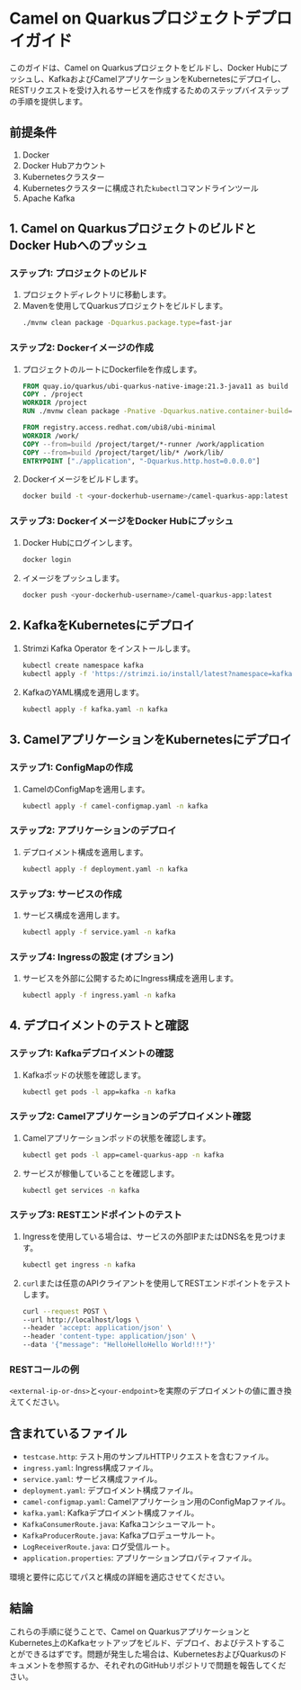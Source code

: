 # Camel on Quarkusプロジェクトデプロイガイド

このガイドは、Camel on Quarkusプロジェクトをビルドし、Docker Hubにプッシュし、KafkaおよびCamelアプリケーションをKubernetesにデプロイし、RESTリクエストを受け入れるサービスを作成するためのステップバイステップの手順を提供します。

## 前提条件

1. Docker
2. Docker Hubアカウント
3. Kubernetesクラスター
4. Kubernetesクラスターに構成された`kubectl`コマンドラインツール
5. Apache Kafka

## 1. Camel on QuarkusプロジェクトのビルドとDocker Hubへのプッシュ

### ステップ1: プロジェクトのビルド

1. プロジェクトディレクトリに移動します。
2. Mavenを使用してQuarkusプロジェクトをビルドします。
   ```sh
   ./mvnw clean package -Dquarkus.package.type=fast-jar
   ```

### ステップ2: Dockerイメージの作成

1. プロジェクトのルートにDockerfileを作成します。
   ```dockerfile
   FROM quay.io/quarkus/ubi-quarkus-native-image:21.3-java11 as build
   COPY . /project
   WORKDIR /project
   RUN ./mvnw clean package -Pnative -Dquarkus.native.container-build=true

   FROM registry.access.redhat.com/ubi8/ubi-minimal
   WORKDIR /work/
   COPY --from=build /project/target/*-runner /work/application
   COPY --from=build /project/target/lib/* /work/lib/
   ENTRYPOINT ["./application", "-Dquarkus.http.host=0.0.0.0"]
   ```

2. Dockerイメージをビルドします。
   ```sh
   docker build -t <your-dockerhub-username>/camel-quarkus-app:latest .
   ```

### ステップ3: DockerイメージをDocker Hubにプッシュ

1. Docker Hubにログインします。
   ```sh
   docker login
   ```

2. イメージをプッシュします。
   ```sh
   docker push <your-dockerhub-username>/camel-quarkus-app:latest
   ```

## 2. KafkaをKubernetesにデプロイ

1. Strimzi Kafka Operator をインストールします。
   ```sh
   kubectl create namespace kafka
   kubectl apply -f 'https://strimzi.io/install/latest?namespace=kafka' -n kafka
   ```

2. KafkaのYAML構成を適用します。
   ```sh
   kubectl apply -f kafka.yaml -n kafka
   ```

## 3. CamelアプリケーションをKubernetesにデプロイ

### ステップ1: ConfigMapの作成

1. CamelのConfigMapを適用します。
   ```sh
   kubectl apply -f camel-configmap.yaml -n kafka
   ```

### ステップ2: アプリケーションのデプロイ

1. デプロイメント構成を適用します。
   ```sh
   kubectl apply -f deployment.yaml -n kafka
   ```

### ステップ3: サービスの作成

1. サービス構成を適用します。
   ```sh
   kubectl apply -f service.yaml -n kafka
   ```

### ステップ4: Ingressの設定 (オプション)

1. サービスを外部に公開するためにIngress構成を適用します。
   ```sh
   kubectl apply -f ingress.yaml -n kafka
   ```

## 4. デプロイメントのテストと確認

### ステップ1: Kafkaデプロイメントの確認

1. Kafkaポッドの状態を確認します。
   ```sh
   kubectl get pods -l app=kafka -n kafka
   ```

### ステップ2: Camelアプリケーションのデプロイメント確認

1. Camelアプリケーションポッドの状態を確認します。
   ```sh
   kubectl get pods -l app=camel-quarkus-app -n kafka
   ```

2. サービスが稼働していることを確認します。
   ```sh
   kubectl get services -n kafka
   ```

### ステップ3: RESTエンドポイントのテスト

1. Ingressを使用している場合は、サービスの外部IPまたはDNS名を見つけます。
   ```sh
   kubectl get ingress -n kafka
   ```

2. `curl`または任意のAPIクライアントを使用してRESTエンドポイントをテストします。
   ```sh
   curl --request POST \
   --url http://localhost/logs \
   --header 'accept: application/json' \
   --header 'content-type: application/json' \
   --data '{"message": "HelloHelloHello World!!!"}'
   ```

### RESTコールの例

`<external-ip-or-dns>`と`<your-endpoint>`を実際のデプロイメントの値に置き換えてください。

## 含まれているファイル

- `testcase.http`: テスト用のサンプルHTTPリクエストを含むファイル。
- `ingress.yaml`: Ingress構成ファイル。
- `service.yaml`: サービス構成ファイル。
- `deployment.yaml`: デプロイメント構成ファイル。
- `camel-configmap.yaml`: Camelアプリケーション用のConfigMapファイル。
- `kafka.yaml`: Kafkaデプロイメント構成ファイル。
- `KafkaConsumerRoute.java`: Kafkaコンシューマルート。
- `KafkaProducerRoute.java`: Kafkaプロデューサルート。
- `LogReceiverRoute.java`: ログ受信ルート。
- `application.properties`: アプリケーションプロパティファイル。

環境と要件に応じてパスと構成の詳細を適応させてください。

## 結論

これらの手順に従うことで、Camel on QuarkusアプリケーションとKubernetes上のKafkaセットアップをビルド、デプロイ、およびテストすることができるはずです。問題が発生した場合は、KubernetesおよびQuarkusのドキュメントを参照するか、それぞれのGitHubリポジトリで問題を報告してください。
